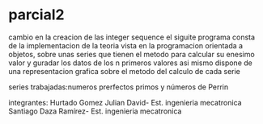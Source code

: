 # parcial2
cambio en la creacion de las integer sequence
el siguite programa consta de la implementacion de la teoria vista en la programacion orientada a objetos, sobre unas series que tienen el metodo para calcular su enesimo valor y guradar los datos de los n primeros valores asi mismo dispone de una representacion grafica sobre el metodo del calculo de cada serie

series trabajadas:numeros prerfectos primos y números de Perrin

integrantes:
Hurtado Gomez Julian David- Est. ingenieria mecatronica
Santiago Daza Ramírez- Est. ingenieria mecatronica
